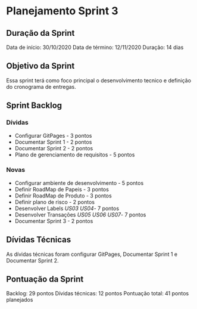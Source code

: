# Planejamento Sprint 3
## Duração da Sprint
Data de início: 30/10/2020
Data de término: 12/11/2020
Duração: 14 dias

## Objetivo da Sprint
Essa sprint terá como foco principal o desenvolvimento tecnico e definição do cronograma de entregas.

## Sprint Backlog

### Dívidas
- Configurar GitPages - 3 pontos
- Documentar Sprint 1 - 2 pontos
- Documentar Sprint 2 - 2 pontos
- Plano de gerenciamento de requisitos - 5 pontos

### Novas
- Configurar ambiente de desenvolvimento - 5 pontos
- Definir RoadMap de Papeis - 3 pontos
- Definir RoadMap de Produto - 3 pontos
- Definir plano de risco - 2 pontos
- Desenvolver Labels _US03_ _US04_- 7 pontos 
- Desenvolver Transações _US05_ _US06_ _US07_- 7 pontos
- Documentar Sprint 3 - 2 pontos

## Dívidas Técnicas
As dívidas técnicas foram configurar GitPages, Documentar Sprint 1 e Documentar Sprint 2.

## Pontuação da Sprint
Backlog: 29 pontos
Dívidas técnicas: 12 pontos
Pontuação total: 41 pontos planejados